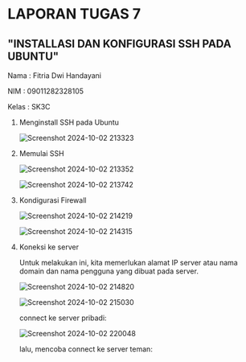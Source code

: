 # LAPORAN TUGAS 7 
## "INSTALLASI DAN KONFIGURASI SSH PADA UBUNTU"

Nama   : Fitria Dwi Handayani

NIM    : 09011282328105

Kelas  : SK3C

1.  Menginstall SSH pada Ubuntu

    ![Screenshot 2024-10-02 213323](https://github.com/user-attachments/assets/0a0cf167-6432-4568-80b9-83395a53540d)

2.  Memulai SSH

    ![Screenshot 2024-10-02 213352](https://github.com/user-attachments/assets/e7ec1556-9c6a-45db-9c28-0c075e912c61)

    ![Screenshot 2024-10-02 213742](https://github.com/user-attachments/assets/cc6fe575-86ae-4aaf-8719-505639943be3)

3.  Kondigurasi Firewall

    ![Screenshot 2024-10-02 214219](https://github.com/user-attachments/assets/992fa709-163c-46c3-81b6-a02d2fdb3b3b)

    ![Screenshot 2024-10-02 214315](https://github.com/user-attachments/assets/3b68546c-9797-4782-a751-801259fd9a5f)

4.  Koneksi ke server
   
    Untuk melakukan ini, kita memerlukan alamat IP server atau nama domain dan nama pengguna yang dibuat pada server.
    
    ![Screenshot 2024-10-02 214820](https://github.com/user-attachments/assets/f46d4747-39c7-4042-b873-ae185b45ab70)

    ![Screenshot 2024-10-02 215030](https://github.com/user-attachments/assets/af5652e6-25a8-451f-ab5a-e95e26c30783)

    connect ke server pribadi:

    ![Screenshot 2024-10-02 220048](https://github.com/user-attachments/assets/3ef4a4be-ff95-4502-b6b0-67c73031a495)

    lalu, mencoba connect ke server teman:
